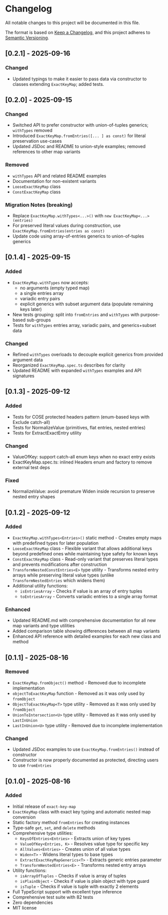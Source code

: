 # Changelog

All notable changes to this project will be documented in this file.

The format is based on [Keep a Changelog](https://keepachangelog.com/en/1.0.0/),
and this project adheres to [Semantic Versioning](https://semver.org/spec/v2.0.0.html).

## [0.2.1] - 2025-09-16

### Changed

- Updated typings to make it easier to pass data via constructor to classes extending `ExactKeyMap`; added tests.

## [0.2.0] - 2025-09-15

### Changed

- Switched API to prefer constructor with union-of-tuples generics; `withTypes` removed
- Introduced `ExactKeyMap.fromEntries([... ] as const)` for literal preservation use-cases
- Updated JSDoc and README to union-style examples; removed references to other map variants

### Removed

- `withTypes` API and related README examples
- Documentation for non-existent variants
- `LooseExactKeyMap` class
- `ConstExactKeyMap` class

### Migration Notes (breaking)

- Replace `ExactKeyMap.withTypes<...>()` with `new ExactKeyMap<...>(entries)`
- For preserved literal values during construction, use `ExactKeyMap.fromEntries(entries as const)`
- Update code using array-of-entries generics to union-of-tuples generics

## [0.1.4] - 2025-09-15

### Added

- `ExactKeyMap.withTypes` now accepts:
  - no arguments (empty typed map)
  - a single entries array
  - variadic entry pairs
  - explicit generics with subset argument data (populate remaining keys later)
- New tests grouping: split into `fromEntries` and `withTypes` with purpose-based sub-groups
- Tests for `withTypes` entries array, variadic pairs, and generics+subset data

### Changed

- Refined `withTypes` overloads to decouple explicit generics from provided argument data
- Reorganized `ExactKeyMap.spec.ts` describes for clarity
- Updated README with expanded `withTypes` examples and API signatures

## [0.1.3] - 2025-09-12

### Added

- Tests for COSE protected headers pattern (enum-based keys with Exclude catch-all)
- Tests for NormalizeValue (primitives, flat entries, nested entries)
- Tests for ExtractExactEntry utility

### Changed

- ValueOfKey: support catch-all enum keys when no exact entry exists
- ExactKeyMap.spec.ts: inlined Headers enum and factory to remove external test deps

### Fixed

- NormalizeValue: avoid premature Widen inside recursion to preserve nested entry shapes

## [0.1.2] - 2025-09-12

### Added

- `ExactKeyMap.withTypes<Entries>()` static method - Creates empty maps with predefined types for later population
- `LooseExactKeyMap` class - Flexible variant that allows additional keys beyond predefined ones while maintaining type safety for known keys
- `ConstExactKeyMap` class - Read-only variant that preserves literal types and prevents modifications after construction
- `TransformNestedConstEntries<E>` type utility - Transforms nested entry arrays while preserving literal value types (unlike `TransformNestedEntries` which widens them)
- Additional utility functions:
  - `isEntriesArray` - Checks if value is an array of entry tuples
  - `toEntriesArray` - Converts variadic entries to a single array format

### Enhanced

- Updated README.md with comprehensive documentation for all new map variants and type utilities
- Added comparison table showing differences between all map variants
- Enhanced API reference with detailed examples for each new class and method

## [0.1.1] - 2025-08-16

### Removed

- `ExactKeyMap.fromObject()` method - Removed due to incomplete implementation
- `objectToExactKeyMap` function - Removed as it was only used by `fromObject`
- `ObjectToExactKeyMap<T>` type utility - Removed as it was only used by `fromObject`
- `UnionToIntersection<U>` type utility - Removed as it was only used by `LastInUnion`
- `LastInUnion<U>` type utility - Removed due to incomplete implementation

### Changed

- Updated JSDoc examples to use `ExactKeyMap.fromEntries()` instead of constructor
- Constructor is now properly documented as protected, directing users to use `fromEntries`

## [0.1.0] - 2025-08-16

### Added

- Initial release of `exact-key-map`
- `ExactKeyMap` class with exact key typing and automatic nested map conversion
- Static factory method `fromEntries` for creating instances
- Type-safe `get`, `set`, and `delete` methods
- Comprehensive type utilities:
  - `KeysOfEntries<Entries>` - Extracts union of key types
  - `ValueOfKey<Entries, K>` - Resolves value type for specific key
  - `AllValues<Entries>` - Creates union of all value types
  - `Widen<T>` - Widens literal types to base types
  - `ExtractExactKeyMapGenerics<T>` - Extracts generic entries parameter
  - `TransformNestedEntries<E>` - Transforms nested entry arrays
- Utility functions:
  - `isArrayOfTuples` - Checks if value is array of tuples
  - `isPlainObject` - Checks if value is plain object with type guard
  - `isTuple` - Checks if value is tuple with exactly 2 elements
- Full TypeScript support with excellent type inference
- Comprehensive test suite with 82 tests
- Zero dependencies
- MIT license
